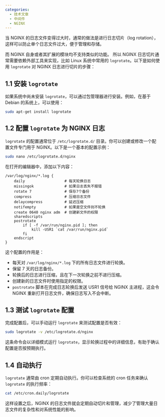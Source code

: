 ```yaml
---
categories:
  - 技术文章
  - 中间件
  - NGINX
---
```

当 NGINX 的日志文件变得过大时，通常的做法是进行日志切片（log rotation），这样可以防止单个日志文件过大，便于管理和存储。

而 NGINX 自身或者其扩展的模块均不支持类似的功能。 所以 NGINX 日志切片通常需要依赖外部工具来实现，比如 Linux 系统中常用的 `logrotate`。以下是如何使用 `logrotate` 对 NGINX 日志进行切片的步骤：

<!--more-->

## 1.1 安装 `logrotate`

如果系统中尚未安装 `logrotate`，可以通过包管理器进行安装。例如，在基于 Debian 的系统上，可以使用：

```bash
sudo apt-get install logrotate
```

## 1.2 配置 `logrotate` 为 NGINX 日志

`logrotate` 的配置通常位于 `/etc/logrotate.d/` 目录。你可以创建或修改一个配置文件专门用于 NGINX。以下是一个基本的配置示例：

```bash
sudo nano /etc/logrotate.d/nginx
```

在打开的编辑器中，添加以下内容：

```nginx
/var/log/nginx/*.log {
    daily                  # 每天轮换日志
    missingok              # 如果日志丢失不报错
    rotate 7               # 保存7个备份
    compress               # 压缩日志文件
    delaycompress          # 延迟压缩
    notifempty             # 如果是空文件则不轮换
    create 0640 nginx adm  # 创建新文件的权限
    sharedscripts
    postrotate
        if [ -f /var/run/nginx.pid ]; then
            kill -USR1 `cat /var/run/nginx.pid`
        fi
    endscript
}
```

这个配置的作用是：

- 每天对 `/var/log/nginx/*.log` 下的所有日志文件进行轮换。
- 保留 7 天的日志备份。
- 轮换后的日志进行压缩，且在下一次轮换之前不进行压缩。
- 创建新的日志文件时使用指定的权限。
- `postrotate` 脚本在完成日志轮换后发送 USR1 信号给 NGINX 主进程，这会令 NGINX 重新打开日志文件，确保日志写入不会中断。

## 1.3 测试 `logrotate` 配置

完成配置后，可以手动运行 `logrotate` 来测试配置是否有效：

```bash
sudo logrotate -v /etc/logrotate.d/nginx
```

这条命令会以详细模式运行 `logrotate`，显示轮换过程中的详细信息，有助于确认配置是否按预期执行。

## 1.4 自动执行

`logrotate` 通常由 cron 定期自动执行。你可以检查系统的 cron 任务来确认 `logrotate` 的执行频率：

```bash
cat /etc/cron.daily/logrotate
```

这样设置之后，NGINX 的日志文件就会定期自动切片和管理，减少了管理大量日志文件的复杂性和对系统性能的影响。
